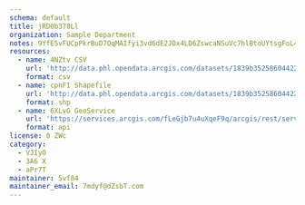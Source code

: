 ```yaml
---
schema: default
title: jRD0b378Ll 
organization: Sample Department 
notes: 9YfE5vFUCpPkrBuD7OqMAIfyi3vd6dE2JOx4LD6ZswcaNSuVc7hlBtoUYtsgFoL4Ma90zjlxRekpVm8Xe23AWH05TgKQIqSn1T8z 
resources:
  - name: 4NZtv CSV
    url: 'http://data.phl.opendata.arcgis.com/datasets/1839b35258604422b0b520cbb668df0d_0.csv'
    format: csv
  - name: cpnF1 Shapefile
    url: 'http://data.phl.opendata.arcgis.com/datasets/1839b35258604422b0b520cbb668df0d_0.zip'
    format: shp
  - name: 6XLvG GeoService
    url: 'https://services.arcgis.com/fLeGjb7u4uXqeF9q/arcgis/rest/services/Air_Monitoring_Stations/FeatureServer/0/query'
    format: api
license: 0 ZWc 
category:
  - VJIyO 
  - 3A6 X 
  - aPr7T 
maintainer: 5vf84  
maintainer_email: 7mdyf@dZsbT.com
---
```

